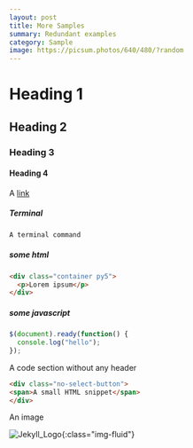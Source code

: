 ```yaml
---
layout: post
title: More Samples
summary: Redundant examples
category: Sample
image: https://picsum.photos/640/480/?random
---
```


# Heading 1

## Heading 2

### Heading 3

#### Heading 4

A <a href="#" target="_blank">link</a>

##### Terminal

```bash
A terminal command
```

##### some html

```html
<div class="container py5">
  <p>Lorem ipsum</p>
</div>
```

##### some javascript

```javascript
$(document).ready(function() {
  console.log("hello");
});
```

A code section without any header

```html
<div class="no-select-button">
<span>A small HTML snippet</span>
</div>
```

An image

![Jekyll_Logo](https://jekyllrb.com/img/logo-2x.png){:class="img-fluid"}
